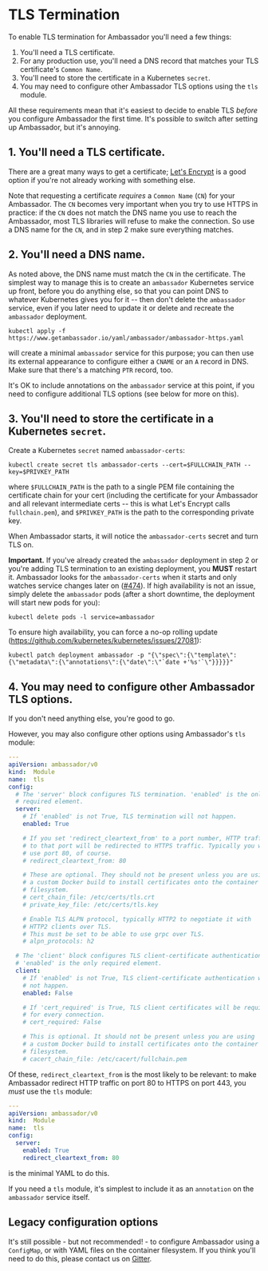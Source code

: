 # TLS Termination

To enable TLS termination for Ambassador you'll need a few things:

1. You'll need a TLS certificate.
2. For any production use, you'll need a DNS record that matches your TLS certificate's `Common Name`.
3. You'll need to store the certificate in a Kubernetes `secret`.
4. You may need to configure other Ambassador TLS options using the `tls` module.

All these requirements mean that it's easiest to decide to enable TLS _before_ you configure Ambassador the first time. It's possible to switch after setting up Ambassador, but it's annoying.

## 1. You'll need a TLS certificate.

There are a great many ways to get a certificate; [Let's Encrypt](https://www.letsencrypt.org) is a good option if you're not already working with something else. 

Note that requesting a certificate _requires_ a `Common Name` (`CN`) for your Ambassador. The `CN` becomes very important when you try to use HTTPS in practice: if the `CN` does not match the DNS name you use to reach the Ambassador, most TLS libraries will refuse to make the connection. So use a DNS name for the `CN`, and in step 2 make sure everything matches.

## 2. You'll need a DNS name.

As noted above, the DNS name must match the `CN` in the certificate. The simplest way to manage this is to create an `ambassador` Kubernetes service up front, before you do anything else, so that you can point DNS to whatever Kubernetes gives you for it -- then don't delete the `ambassador` service, even if you later need to update it or delete and recreate the `ambassador` deployment.

```shell
kubectl apply -f https://www.getambassador.io/yaml/ambassador/ambassador-https.yaml
```

will create a minimal `ambassador` service for this purpose; you can then use its external appearance to configure either a `CNAME` or an `A` record in DNS. Make sure that there's a matching `PTR` record, too.

It's OK to include annotations on the `ambassador` service at this point, if you need to configure additional TLS options (see below for more on this).

## 3. You'll need to store the certificate in a Kubernetes `secret`.

Create a Kubernetes `secret` named `ambassador-certs`:

```shell
kubectl create secret tls ambassador-certs --cert=$FULLCHAIN_PATH --key=$PRIVKEY_PATH
```

where `$FULLCHAIN_PATH` is the path to a single PEM file containing the certificate chain for your cert (including the certificate for your Ambassador and all relevant intermediate certs -- this is what Let's Encrypt calls `fullchain.pem`), and `$PRIVKEY_PATH` is the path to the corresponding private key.

When Ambassador starts, it will notice the `ambassador-certs` secret and turn TLS on.

**Important.** If you've already created the `ambassador` deployment in step 2 or you're adding TLS termination to an existing deployment, you **MUST** restart it. Ambassador looks for the `ambassador-certs` when it starts and only watches service changes later on ([#474](https://github.com/datawire/ambassador/issues/474)). If high availability is not an issue, simply delete the `ambassador` pods (after a short downtime, the deployment will start new pods for you):

```shell
kubectl delete pods -l service=ambassador
```

To ensure high availability, you can force a no-op rolling update (https://github.com/kubernetes/kubernetes/issues/27081):

```shell
kubectl patch deployment ambassador -p "{\"spec\":{\"template\":{\"metadata\":{\"annotations\":{\"date\":\"`date +'%s'`\"}}}}}"
```

## 4. You may need to configure other Ambassador TLS options.

If you don't need anything else, you're good to go.

However, you may also configure other options using Ambassador's `tls` module:

```yaml
---
apiVersion: ambassador/v0
kind:  Module
name:  tls
config:
  # The 'server' block configures TLS termination. 'enabled' is the only
  # required element.
  server:
    # If 'enabled' is not True, TLS termination will not happen.
    enabled: True

    # If you set 'redirect_cleartext_from' to a port number, HTTP traffic 
    # to that port will be redirected to HTTPS traffic. Typically you would
    # use port 80, of course.
    # redirect_cleartext_from: 80

    # These are optional. They should not be present unless you are using
    # a custom Docker build to install certificates onto the container
    # filesystem.
    # cert_chain_file: /etc/certs/tls.crt
    # private_key_file: /etc/certs/tls.key

    # Enable TLS ALPN protocol, typically HTTP2 to negotiate it with 
    # HTTP2 clients over TLS.
    # This must be set to be able to use grpc over TLS.
    # alpn_protocols: h2

  # The 'client' block configures TLS client-certificate authentication.
  # 'enabled' is the only required element.
  client:
    # If 'enabled' is not True, TLS client-certificate authentication will
    # not happen.
    enabled: False

    # If 'cert_required' is True, TLS client certificates will be required
    # for every connection.
    # cert_required: False

    # This is optional. It should not be present unless you are using
    # a custom Docker build to install certificates onto the container
    # filesystem.
    # cacert_chain_file: /etc/cacert/fullchain.pem
```

Of these, `redirect_cleartext_from` is the most likely to be relevant: to make Ambassador redirect HTTP traffic on port 80 to HTTPS on port 443, you _must_ use the `tls` module:

```yaml
---
apiVersion: ambassador/v0
kind:  Module
name:  tls
config:
  server:
    enabled: True
    redirect_cleartext_from: 80
```

is the minimal YAML to do this.

If you need a `tls` module, it's simplest to include it as an `annotation` on the `ambassador` service itself. 

## Legacy configuration options

It's still possible - but not recommended! - to configure Ambassador using a `ConfigMap`, or with YAML files on the container filesystem. If you think you'll need to do this, please contact us on [Gitter](https://gitter.im/datawire/ambassador).

